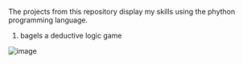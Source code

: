 The projects from this repository display my skills using the phython programming language. 

1. bagels  a deductive logic game 

![image](https://user-images.githubusercontent.com/70728294/225681029-382b1a25-1eb1-43ce-a31f-49649141edbd.png)


